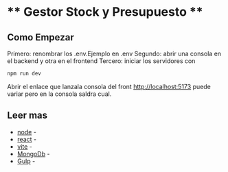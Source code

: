 # ** Gestor Stock y Presupuesto **

## Como Empezar
Primero: renombrar los .env.Ejemplo en .env
Segundo: abrir una consola en el backend y otra en el frontend
Tercero: iniciar los servidores con

```bash
npm run dev
```

Abrir el enlace que lanzala consola del front [http://localhost:5173](http://localhost:5173) puede variar pero en la consola saldra cual.





## Leer mas
- [node](https://nodejs.org/en/docs/) -
- [react](https://reactjs.org/docs/getting-started.html) -
- [vite](https://vitejs.dev) - 
- [MongoDb](https://www.mongodb.com) - 
- [Gulp](https://gulpjs.com/docs/en/getting-started/quick-start) - 

